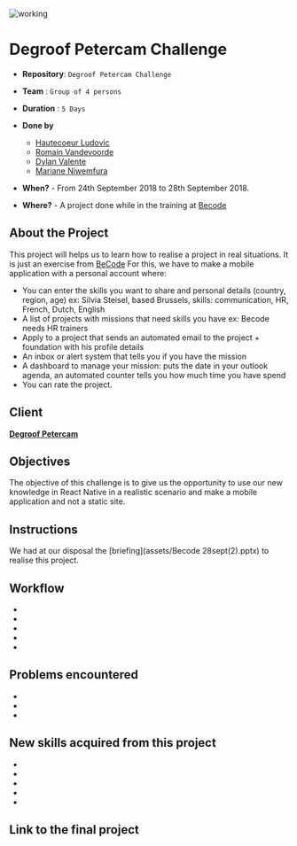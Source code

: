 ![working](http://www.usaclimi.it/Uploads/Documenti/work-in-progress.jpg)

# Degroof Petercam Challenge

- **Repository**: `Degroof Petercam Challenge`
- **Team** : `Group of 4 persons`

- **Duration** : `5 Days`

- **Done by**  
  - [Hautecoeur Ludovic](https://github.com/ludovichaute)
  - [Romain Vandevoorde](https://github.com/RomainVandevoorde)
  - [Dylan Valente](https://github.com/valentedylan92)
  - [Mariane Niwemfura](https://github.com/MarianeNiwe)

- **When?**
        - From 24th September 2018 to 28th September 2018.

- **Where?**
        - A project done while in the training at [Becode](https://github.com/becodeorg/)


## About the Project

This project will helps us to learn how to realise a project in real situations. It is just an exercise from [BeCode](https://github.com/becodeorg/)
For this, we have to make a mobile application with a personal account where:
- You can enter the skills you want to share and personal details (country, region, age) 
	ex: Silvia Steisel, based Brussels, skills: communication, HR, French, Dutch, English
- A list of projects with missions that need skills you have 
	ex: Becode needs HR trainers
- Apply to a project that sends an automated email to the project + foundation with his profile details
- An inbox or alert system that tells you if you have the mission
- A dashboard to manage your mission: puts the date in your outlook agenda, an automated counter tells you how much time you have spend
- You can rate the project.

## Client

[**Degroof Petercam**](https://www.degroofpetercam.com)

## Objectives

The objective of this challenge is to give us the opportunity to use our new knowledge in React Native in a realistic scenario and make a mobile application and not a static site.

## Instructions

We had at our disposal the [briefing](assets/Becode 28sept(2).pptx) to realise this project.

## Workflow

* 
* 
* 
* 
* 

## Problems encountered

* 
* 
* 



##  New skills acquired from this project

* 
* 
* 
* 
* 

## Link to the final project
